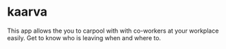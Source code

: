 # kaarva

This app allows the you to carpool with with co-workers at your workplace easily. Get to know who is leaving when and where to.
